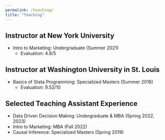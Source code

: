 ```yaml
---
permalink: /teaching/
title: "Teaching"
---
```


## Instructor at New York University
- Intro to Marketing: Undergraduate (Summer 2021)
    - Evaluation: 4.8/5
      
## Instructor at Washington University in St. Louis
- Basics of Stata Programming: Specialized Masters (Summer 2018)
    - Evaluation: 9.52/10

## Selected Teaching Assistant Experience
- Data Driven Decision Making: Undergraduate & MBA (Spring 2022, 2023)
- Intro to Marketing: MBA (Fall 2022)
- Causal Inference: Specialized Masters (Spring 2019)



